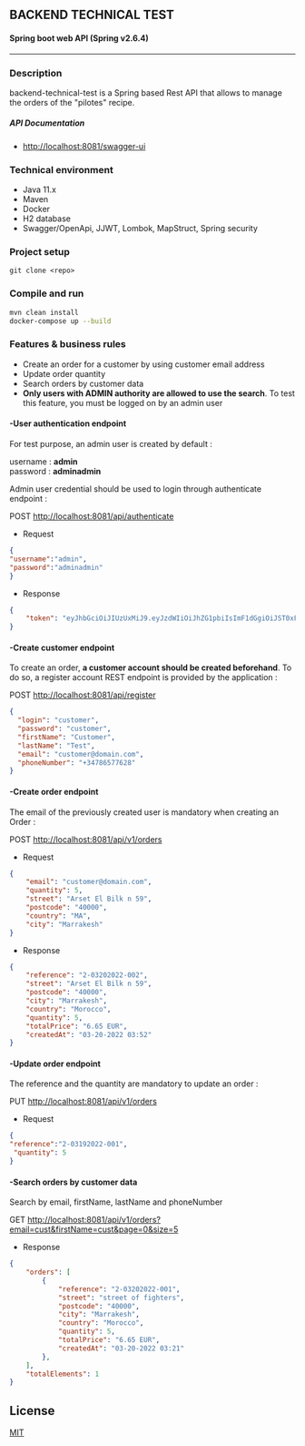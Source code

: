 ## BACKEND TECHNICAL TEST 
#### Spring boot web API (Spring v2.6.4)
***

### Description

backend-technical-test is a Spring based Rest API that allows to manage the orders of the "pilotes" recipe. 

##### API Documentation
- [http://localhost:8081/swagger-ui](http://localhost:8081/swagger-ui "http://localhost:8081/swagger-ui")

### Technical environment
- Java 11.x
- Maven
- Docker
- H2 database 
- Swagger/OpenApi, JJWT, Lombok, MapStruct, Spring security

### Project setup
```
git clone <repo>
```

### Compile and run
```bash
mvn clean install
docker-compose up --build
```

### Features & business rules

- Create an order for a customer by using customer email address
- Update order quantity
- Search orders by customer data
- **Only users with ADMIN authority are allowed to use the search**. To test this feature, you must be logged on by an admin user
 
#### -User authentication endpoint
For test purpose, an admin user is created by default :

username : **admin**  
password : **adminadmin**

Admin user credential should be used to login through authenticate endpoint :

POST [http://localhost:8081/api/authenticate](http://localhost:8081/api/authenticate "http://localhost:8081/api/authenticate")

- Request 

```json
{
"username":"admin", 
"password":"adminadmin"
}
```

- Response
 
```json
{
    "token": "eyJhbGciOiJIUzUxMiJ9.eyJzdWIiOiJhZG1pbiIsImF1dGgiOiJST0xFX0FETUlOLFJPTEVfVVNFUiIsImV4cCI6MTY0Nzc1MDA5Nn0.ErGc4cv0VyS6234ui0YoWyzbfaw9gTelhO7YrKSgn2dIQMPJBp_LxjCI4lEX_LTf3xcpna8fC4Kx9Q2Jz73-FA"
}
```
#### -Create customer endpoint

To create an order, **a customer account should be created beforehand**. To do so, a register account REST endpoint is provided by the application :

POST [http://localhost:8081/api/register](http://localhost:8081/api/register "http://localhost:8081/api/register")

```json
{
  "login": "customer",
  "password": "customer",
  "firstName": "Customer",
  "lastName": "Test",
  "email": "customer@domain.com",
  "phoneNumber": "+34786577628"
}
```

#### -Create order endpoint
The email of the previously created user is mandatory when creating an Order :

POST [http://localhost:8081/api/v1/orders](http://localhost:8081/api/v1/orders "http://localhost:8081/api/api/v1/orders")
- Request

```json
{
    "email": "customer@domain.com",
    "quantity": 5,
    "street": "Arset El Bilk n 59",
    "postcode": "40000",
    "country": "MA",
    "city": "Marrakesh"
}

```
- Response

```json
{
    "reference": "2-03202022-002",
    "street": "Arset El Bilk n 59",
    "postcode": "40000",
    "city": "Marrakesh",
    "country": "Morocco",
    "quantity": 5,
    "totalPrice": "6.65 EUR",
    "createdAt": "03-20-2022 03:52"
}
```

#### -Update order endpoint
The reference and the quantity are mandatory to update an order :

PUT [http://localhost:8081/api/v1/orders](http://localhost:8081/api/v1/orders "http://localhost:8081/api/api/v1/orders")

- Request

```json
{
"reference":"2-03192022-001",
 "quantity": 5
}
```

#### -Search orders by customer data
Search by email, firstName, lastName and phoneNumber

GET [http://localhost:8081/api/v1/orders?email=cust&firstName=cust&page=0&size=5](http://localhost:8081/api/v1/orders?email=cust&firstName=cust&page=0&size=5 "http://localhost:8081/api/api/v1/orders?email=cust&firstName=cust&page=0&size=5")

- Response

```json
{
    "orders": [
        {
            "reference": "2-03202022-001",
            "street": "street of fighters",
            "postcode": "40000",
            "city": "Marrakesh",
            "country": "Morocco",
            "quantity": 5,
            "totalPrice": "6.65 EUR",
            "createdAt": "03-20-2022 03:21"
        },
    ],
    "totalElements": 1
}
```

## License
[MIT](https://choosealicense.com/licenses/mit/)
